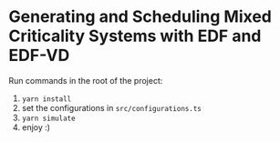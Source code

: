 # Generating and Scheduling Mixed Criticality Systems with EDF and EDF-VD

Run commands in the root of the project:
1. `yarn install`
2. set the configurations in `src/configurations.ts`
3. `yarn simulate`
4. enjoy :)
